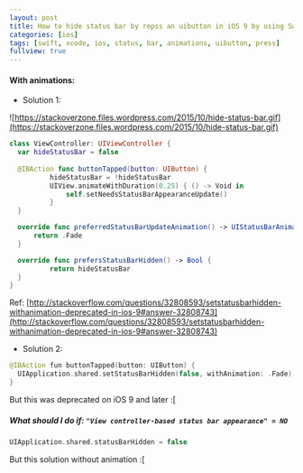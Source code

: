 ```yaml
---
layout: post
title: How to hide status bar by repss an uibutton in iOS 9 by using Swift?
categories: [ios]
tags: [swift, xcode, ios, status, bar, animations, uibutton, press]
fullview: true
---
```


#### With animations:

- Solution 1:

![https://stackoverzone.files.wordpress.com/2015/10/hide-status-bar.gif](https://stackoverzone.files.wordpress.com/2015/10/hide-status-bar.gif)

```swift
class ViewController: UIViewController {
  var hideStatusBar = false
  
  @IBAction func buttonTapped(button: UIButton) {
          hideStatusBar = !hideStatusBar
          UIView.animateWithDuration(0.25) { () -> Void in
              self.setNeedsStatusBarAppearanceUpdate()
          }
  }

  override func preferredStatusBarUpdateAnimation() -> UIStatusBarAnimation {
      return .Fade
  }

  override func prefersStatusBarHidden() -> Bool {
          return hideStatusBar
  }
}
```

Ref: [http://stackoverflow.com/questions/32808593/setstatusbarhidden-withanimation-deprecated-in-ios-9#answer-32808743](http://stackoverflow.com/questions/32808593/setstatusbarhidden-withanimation-deprecated-in-ios-9#answer-32808743)

- Solution 2:

```swift 
@IBAction fun buttonTapped(button: UIButton) {
  UIApplication.shared.setStatusBarHidden(false, withAnimation: .Fade)
}
```

But this was deprecated on iOS 9 and later :[

##### What should I do if: `"View controller-based status bar appearance" = NO`


```swift
UIApplication.shared.statusBarHidden = false
```

But this solution without animation :[







